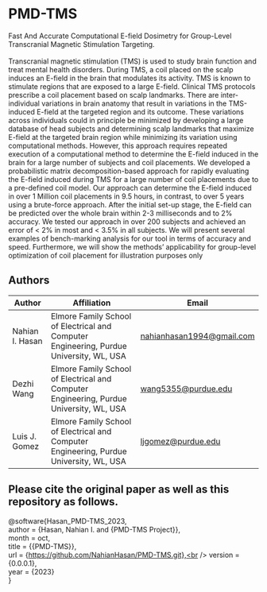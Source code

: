 # PMD-TMS
Fast And Accurate Computational E-field Dosimetry for Group-Level Transcranial Magnetic Stimulation Targeting.<br /><br />
Transcranial magnetic stimulation (TMS) is used to study brain function and treat mental health disorders. During TMS, a coil placed on the scalp induces an E-field in the brain that modulates its activity. TMS is known to stimulate regions that are exposed to a large E-field. Clinical TMS protocols prescribe a coil placement based on scalp landmarks. There are inter-individual variations in brain anatomy that result in variations in the TMS-induced E-field at the targeted region and its outcome. These variations across individuals could in principle be minimized by developing a large database of head subjects and determining scalp landmarks that maximize E-field at the targeted brain region while minimizing its variation using computational methods. However, this approach requires repeated execution of a computational method to determine the E-field induced in the brain for a large number of subjects and coil placements. We developed a probabilistic matrix decomposition-based approach for rapidly evaluating the E-field induced during TMS for a large number of coil placements due to a pre-defined coil model. Our approach can determine the E-field induced in over 1 Million coil placements in 9.5 hours, in contrast, to over 5 years using a brute-force approach. After the initial set-up stage, the E-field can be predicted over the whole brain within 2-3 milliseconds and to 2% accuracy. We tested our approach in over 200 subjects and achieved an error of < 2% in most and < 3.5% in all subjects. We will present several examples of bench-marking analysis for our tool in terms of accuracy and speed. Furthermore, we will show the methods’ applicability for group-level optimization of coil placement for illustration purposes only


## Authors
| Author | Affiliation | Email |
| --- | --- | --- |
| Nahian I. Hasan | Elmore Family School of Electrical and Computer Engineering, Purdue University, WL, USA | nahianhasan1994@gmail.com |
| Dezhi Wang | Elmore Family School of Electrical and Computer Engineering, Purdue University, WL, USA | wang5355@purdue.edu |
| Luis J. Gomez | Elmore Family School of Electrical and Computer Engineering, Purdue University, WL, USA | ljgomez@purdue.edu |


## Please cite the original paper as well as this repository as follows.
@software{Hasan_PMD-TMS_2023,<br />
author = {Hasan, Nahian I. and {PMD-TMS Project}},<br />
month = oct,<br />
title = {{PMD-TMS}},<br />
url = {https://github.com/NahianHasan/PMD-TMS.git},<br />
version = {0.0.0.1},<br />
year = {2023}<br />
}
